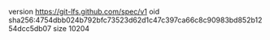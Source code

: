 version https://git-lfs.github.com/spec/v1
oid sha256:4754dbb024b792bfc73523d62d1c47c397ca66c8c90983bd852b1254dcc5db07
size 10204
